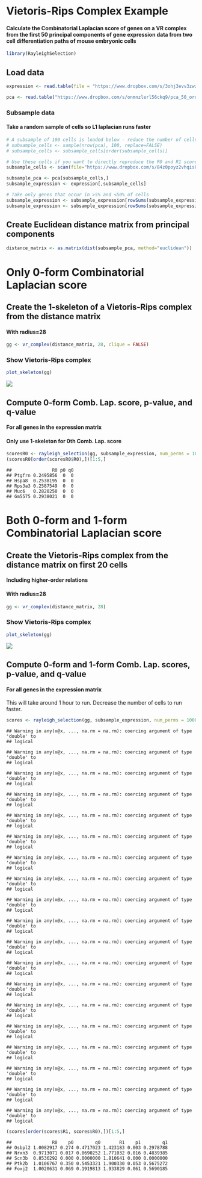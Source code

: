Vietoris-Rips Complex Example
================

#### Calculate the Combinatorial Laplacian score of genes on a VR complex from the first 50 principal components of gene expression data from two cell differentiation paths of mouse embryonic cells

``` r
library(RayleighSelection)
```

## Load data

``` r
expression <- read.table(file = "https://www.dropbox.com/s/3ohj3evv3zwzrs9/filtered_normalized_counts_ordered.csv?dl=1", sep=",", header=TRUE, row.names=1, stringsAsFactors=FALSE)

pca <- read.table("https://www.dropbox.com/s/onmnzlerl56ckq9/pca_50_ordered.csv?dl=1", sep=",", header=TRUE, row.names=1, stringsAsFactors = FALSE)
```

### Subsample data

#### Take a random sample of cells so L1 laplacian runs faster

``` r
# A subsample of 100 cells is loaded below - reduce the number of cells to run faster
# subsample_cells <- sample(nrow(pca), 100, replace=FALSE)
# subsample_cells <- subsample_cells[order(subsample_cells)]

# Use these cells if you want to directly reproduce the R0 and R1 scores below
subsample_cells <- scan(file="https://www.dropbox.com/s/84z0poyz2vhqis8/tutorial_subsample.txt?dl=1", what=numeric())
```

``` r
subsample_pca <- pca[subsample_cells,]
subsample_expression <- expression[,subsample_cells]

# Take only genes that occur in >5% and <50% of cells
subsample_expression <- subsample_expression[rowSums(subsample_expression != 0)>5,]
subsample_expression <- subsample_expression[rowSums(subsample_expression != 0)<50,]
```

## Create Euclidean distance matrix from principal components

``` r
distance_matrix <- as.matrix(dist(subsample_pca, method="euclidean"))
```

# Only 0-form Combinatorial Laplacian score

## Create the 1-skeleton of a Vietoris-Rips complex from the distance matrix

#### With radius=28

``` r
gg <- vr_complex(distance_matrix, 28, clique = FALSE)
```

### Show Vietoris-Rips complex

``` r
plot_skeleton(gg)
```

![](vr_cycle_example_files/figure-gfm/unnamed-chunk-7-1.png)<!-- -->

## Compute 0-form Comb. Lap. score, p-value, and q-value

#### For all genes in the expression matrix

#### Only use 1-skeleton for 0th Comb. Lap. score

``` r
scoresR0 <- rayleigh_selection(gg, subsample_expression, num_perms = 1000, num_cores = 8, one_forms = FALSE)
(scoresR0[order(scoresR0$R0),])[1:5,]
```

    ##               R0 p0 q0
    ## Ptgfrn 0.2495856  0  0
    ## Hspa8  0.2538195  0  0
    ## Rps3a3 0.2587549  0  0
    ## Muc6   0.2820250  0  0
    ## Gm5575 0.2938021  0  0

# Both 0-form and 1-form Combinatorial Laplacian score

## Create the Vietoris-Rips complex from the distance matrix on first 20 cells

#### Including higher-order relations

#### With radius=28

``` r
gg <- vr_complex(distance_matrix, 28)
```

### Show Vietoris-Rips complex

``` r
plot_skeleton(gg)
```

![](vr_cycle_example_files/figure-gfm/unnamed-chunk-10-1.png)<!-- -->

## Compute 0-form and 1-form Comb. Lap. scores, p-value, and q-value

#### For all genes in the expression matrix

This will take around 1 hour to run. Decrease the number of cells to run
faster.

``` r
scores <- rayleigh_selection(gg, subsample_expression, num_perms = 1000, num_cores = 8, one_forms = TRUE)
```

    ## Warning in any(x@x, ..., na.rm = na.rm): coercing argument of type 'double' to
    ## logical

    ## Warning in any(x@x, ..., na.rm = na.rm): coercing argument of type 'double' to
    ## logical

    ## Warning in any(x@x, ..., na.rm = na.rm): coercing argument of type 'double' to
    ## logical

    ## Warning in any(x@x, ..., na.rm = na.rm): coercing argument of type 'double' to
    ## logical

    ## Warning in any(x@x, ..., na.rm = na.rm): coercing argument of type 'double' to
    ## logical

    ## Warning in any(x@x, ..., na.rm = na.rm): coercing argument of type 'double' to
    ## logical

    ## Warning in any(x@x, ..., na.rm = na.rm): coercing argument of type 'double' to
    ## logical

    ## Warning in any(x@x, ..., na.rm = na.rm): coercing argument of type 'double' to
    ## logical

    ## Warning in any(x@x, ..., na.rm = na.rm): coercing argument of type 'double' to
    ## logical

    ## Warning in any(x@x, ..., na.rm = na.rm): coercing argument of type 'double' to
    ## logical

    ## Warning in any(x@x, ..., na.rm = na.rm): coercing argument of type 'double' to
    ## logical

    ## Warning in any(x@x, ..., na.rm = na.rm): coercing argument of type 'double' to
    ## logical

    ## Warning in any(x@x, ..., na.rm = na.rm): coercing argument of type 'double' to
    ## logical

    ## Warning in any(x@x, ..., na.rm = na.rm): coercing argument of type 'double' to
    ## logical

    ## Warning in any(x@x, ..., na.rm = na.rm): coercing argument of type 'double' to
    ## logical

    ## Warning in any(x@x, ..., na.rm = na.rm): coercing argument of type 'double' to
    ## logical

    ## Warning in any(x@x, ..., na.rm = na.rm): coercing argument of type 'double' to
    ## logical

    ## Warning in any(x@x, ..., na.rm = na.rm): coercing argument of type 'double' to
    ## logical

    ## Warning in any(x@x, ..., na.rm = na.rm): coercing argument of type 'double' to
    ## logical

``` r
(scores[order(scores$R1, scores$R0),])[1:5,]
```

    ##               R0    p0        q0       R1    p1        q1
    ## Osbpl2 1.0082917 0.274 0.4717023 1.423183 0.003 0.2978788
    ## Nrxn3  0.9713071 0.017 0.0690252 1.771032 0.016 0.4839385
    ## Scn3b  0.8536292 0.000 0.0000000 1.810641 0.000 0.0000000
    ## Ptk2b  1.0106767 0.350 0.5453321 1.900330 0.053 0.5675272
    ## Foxj2  1.0020631 0.069 0.1919813 1.933829 0.061 0.5690185
